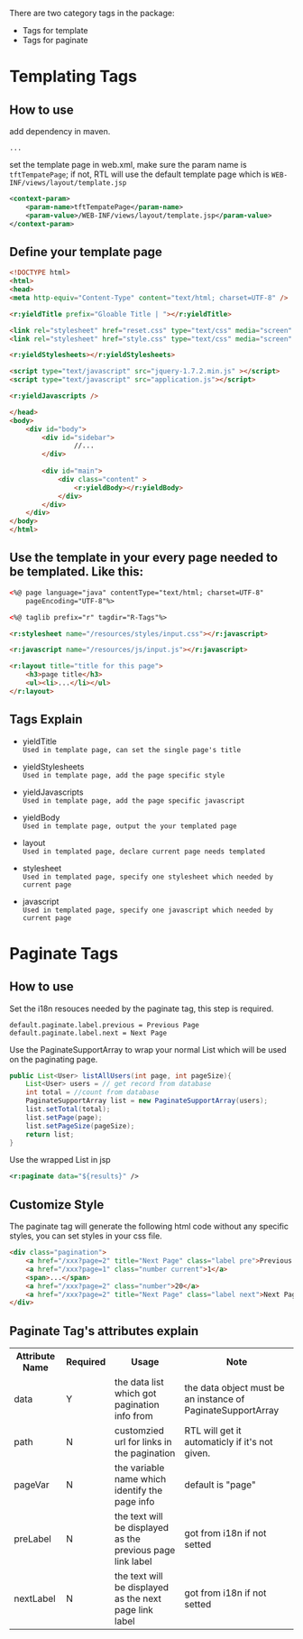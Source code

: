 There are two category tags in the package:

* Tags for template
* Tags for paginate

# Templating Tags

## How to use

add dependency in maven.
```
...
```

set the template page in web.xml, make sure the param name is `tftTempatePage`; if not, RTL will use the default template page which is <code>WEB-INF/views/layout/template.jsp</code>

```xml
<context-param>
    <param-name>tftTempatePage</param-name>
    <param-value>/WEB-INF/views/layout/template.jsp</param-value>
</context-param>
```

## Define your template page
```html
<!DOCTYPE html>
<html>
<head>
<meta http-equiv="Content-Type" content="text/html; charset=UTF-8" />

<r:yieldTitle prefix="Gloable Title | "></r:yieldTitle>

<link rel="stylesheet" href="reset.css" type="text/css" media="screen" />
<link rel="stylesheet" href="style.css" type="text/css" media="screen" />

<r:yieldStylesheets></r:yieldStylesheets>

<script type="text/javascript" src="jquery-1.7.2.min.js" ></script>
<script type="text/javascript" src="application.js"></script>

<r:yieldJavascripts />

</head>
<body>
    <div id="body">
        <div id="sidebar">
                //...
        </div>
        
        <div id="main">
            <div class="content" >
                <r:yieldBody></r:yieldBody>
            </div>
        </div>
    </div>
</body>
</html>
```

## Use the template in your every page needed to be templated. Like this:

```html
<%@ page language="java" contentType="text/html; charset=UTF-8"
    pageEncoding="UTF-8"%>

<%@ taglib prefix="r" tagdir="R-Tags"%>

<r:stylesheet name="/resources/styles/input.css"></r:javascript>

<r:javascript name="/resources/js/input.js"></r:javascript>

<r:layout title="title for this page">
    <h3>page title</h3>
    <ul><li>...</li></ul>   
</r:layout>
```

## Tags Explain

* yieldTitle       
    `Used in template page, can set the single page's title`
* yieldStylesheets  
    `Used in template page, add the page specific style`
* yieldJavascripts  
    `Used in template page, add the page specific javascript`
* yieldBody  
    `Used in template page, output the your templated page`

* layout  
    `Used in templated page, declare current page needs templated`
* stylesheet  
    `Used in templated page, specify one stylesheet which needed by current page`
* javascript  
    `Used in templated page, specify one javascript which needed by current page`


# Paginate Tags  

## How to use

Set the i18n resouces needed by the paginate tag, this step is required.

    default.paginate.label.previous = Previous Page
    default.paginate.label.next = Next Page

Use the PaginateSupportArray to wrap your normal List which will be used on the paginating page.
```java
public List<User> listAllUsers(int page, int pageSize){
    List<User> users = // get record from database
    int total = //count from database
    PaginateSupportArray list = new PaginateSupportArray(users);
    list.setTotal(total);
    list.setPage(page);
    list.setPageSize(pageSize);
    return list;
}
```

Use the wrapped List in jsp
```xml
<r:paginate data="${results}" />
```

## Customize Style

The paginate tag will generate the following html code without any specific styles, you can set styles in your css file.
```html
<div class="pagination">
    <a href="/xxx?page=2" title="Next Page" class="label pre">Previous Page</a>
    <a href="/xxx?page=1" class="number current">1</a>  
    <span>...</span>
    <a href="/xxx?page=2" class="number">20</a>
    <a href="/xxx?page=2" title="Next Page" class="label next">Next Page</a>
</div>
```

## Paginate Tag's attributes explain

<table>
    <tr>
        <th>Attribute Name</th><th>Required</th><th>Usage</th><th>Note</th>
    </tr>
    <tr><td>data</td><td>Y</td><td>the data list which got pagination info from</td><td>the data object must be an instance of PaginateSupportArray</td></tr>
    <tr><td>path</td><td>N</td><td>customzied url for links in the pagination</td><td>RTL will get it automaticly if it's not given.</td></tr>
    <tr><td>pageVar</td><td>N</td><td>the variable name which identify the page info</td><td>default is "page"</td></tr>
    <tr><td>preLabel</td><td>N</td><td>the text will be displayed as the previous page link label</td><td>got from i18n if not setted</td></tr>
    <tr><td>nextLabel</td><td>N</td><td>the text will be displayed as the next page link label</td><td>got from i18n if not setted</td></tr>
</table>

